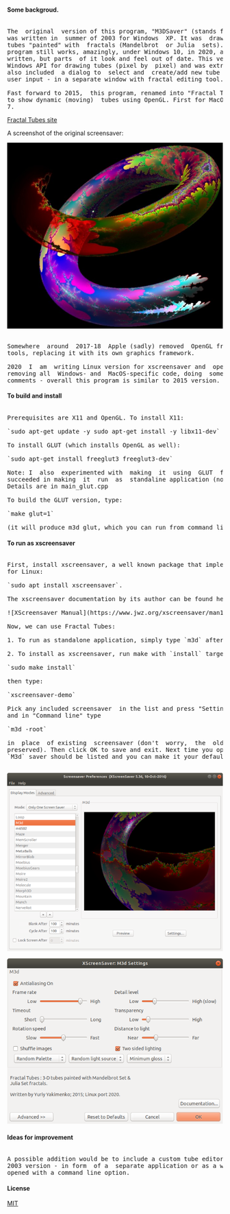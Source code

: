 #### Some backgroud. 

<pre> 
The  original  version of this program, "M3DSaver" (stands for Mandelbrot in 3D)
was written in  summer of 2003 for Windows  XP. It was  drawing static images of
tubes "painted" with  fractals (Mandelbrot  or Julia  sets).  A version  of this
program still works, amazingly, under Windows 10, in 2020, as this file is being
written, but parts  of it look and feel out of date. This version was using only
Windows API for drawing tubes (pixel by  pixel) and was extremely lighweight. It
also included  a dialog to  select and  create/add new tube decorations based on
user input - in a separate window with fractal editing tool. 

Fast forward to 2015,  this program, renamed into "Fractal Tubes", was rewritten
to show dynamic (moving)  tubes using OpenGL. First for MacOS, then  for Windows
7. 
</pre> 

[Fractal Tubes site](http://fractaltubes.com) 

A screenshot of the original screensaver:

![Screenshot](/shot_a1.jpg)

<pre> 
Somewhere  around  2017-18  Apple (sadly) removed  OpenGL from  its  development
tools, replacing it with its own graphics framework. 

2020  I  am  writing Linux version for xscreensaver and  open-sourcing  it. I am
removing all  Windows- and  MacOS-specific code, doing  some cleanup and  adding
comments - overall this program is similar to 2015 version. 
</pre> 

#### To build and install 

<pre> 
Prerequisites are X11 and OpenGL. To install X11: 

`sudo apt-get update -y sudo apt-get install -y libx11-dev` 

To install GLUT (which installs OpenGL as well): 

`sudo apt-get install freeglut3 freeglut3-dev` 

Note: I  also  experimented with  making  it  using  GLUT  framework,  but  only
succeeded in making  it  run  as  standaline application (not as  xscreensaver).
Details are in main_glut.cpp 

To build the GLUT version, type: 

`make glut=1` 

(it will produce m3d_glut, which you can run from command line). 
</pre> 

#### To run as xscreensaver 

<pre> 
First, install xscreensaver, a well known package that implements screensavers 
for Linux: 

`sudo apt install xscreensaver`. 

The xscreensaver documentation by its author can be found here: 

![XScreensaver Manual](https://www.jwz.org/xscreensaver/man1.html) 

Now, we can use Fractal Tubes: 

1. To run as standalone application, simply type `m3d` after building it. 

2. To install as xscreensaver, run make with `install` target: 

`sudo make install` 

then type: 

`xscreensaver-demo` 

Pick any included screensaver  in the list and press "Settings"  then "Advanced"
and in "Command line" type 

`m3d -root` 

in  place  of existing  screensaver (don't  worry,  the  old one  still  will be
preserved). Then click OK to save and exit. Next time you open xscreensaver-demo
`M3d` saver should be listed and you can make it your default screensaver. 

</pre> 
![Xscreensaver preview screen](/preview.png)

![M3D settings screen within xscreensaver](/settings.png)

#### Ideas for improvement 

<pre> 
A possible addition would be to include a custom tube editor that was present in
2003 version - in form  of a  separate application or as a window  which  can be
opened with a command line option. 
</pre> 

#### License 

[MIT](https://choosealicense.com/licenses/mit/) 





